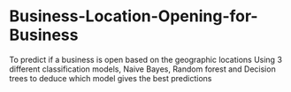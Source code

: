 # Business-Location-Opening-for-Business
To predict if a business is open based on the geographic locations
Using 3 different classification models, Naive Bayes, Random forest and Decision trees to deduce which model gives the best predictions
